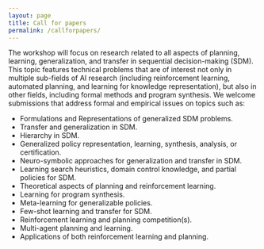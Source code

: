 ```yaml
---
layout: page
title: Call for papers
permalink: /callforpapers/
---
```


The workshop will focus on research related to all aspects of planning, learning, generalization, and transfer in sequential decision-making (SDM). This topic features technical problems that are of interest not only in multiple sub-fields of AI research (including reinforcement learning, automated planning, and learning for knowledge representation), but also in other fields, including formal methods and program synthesis. We welcome submissions that address formal and empirical issues on topics such as:



- Formulations and Representations of generalized SDM problems.
- Transfer and generalization in SDM.
- Hierarchy in SDM.
- Generalized policy representation, learning, synthesis, analysis, or certification.
- Neuro-symbolic approaches for generalization and transfer in SDM.
- Learning search heuristics, domain control knowledge, and partial policies for SDM.
- Theoretical aspects of planning and reinforcement learning.
- Learning for program synthesis.
- Meta-learning for generalizable policies.
- Few-shot learning and transfer for SDM.
- Reinforcement learning and planning competition(s).
- Multi-agent planning and learning.
- Applications of both reinforcement learning and planning.